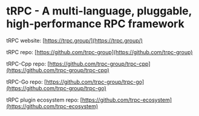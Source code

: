 # tRPC - A multi-language, pluggable, high-performance RPC framework

tRPC website: [https://trpc.group/](https://trpc.group/)

tRPC repo: [https://github.com/trpc-group](https://github.com/trpc-group)

tRPC-Cpp repo: [https://github.com/trpc-group/trpc-cpp](https://github.com/trpc-group/trpc-cpp)

tRPC-Go repo: [https://github.com/trpc-group/trpc-go](https://github.com/trpc-group/trpc-go)

tRPC plugin ecosystem repo: [https://github.com/trpc-ecosystem](https://github.com/trpc-ecosystem) 
